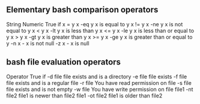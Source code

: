 ## Elementary bash comparison operators

String    Numeric    True if
x  = y    x -eq y    x is equal to y
x != y    x -ne y    x is not equal to y
x  < y    x -lt y    x is less than y
x <= y    x -le y    x is less than or equal to y
x  > y    x -gt y    x is greater than y
x >= y    x -ge y    x is greater than or equal to y
-n x         -       x is not null
-z x         -       x is null

## bash file evaluation operators

Operator             True if
-d file              file exists and is a directory
-e file              file exists 
-f file              file exists and is a regular file 
-r file              You have read permission on file 
-s file              file exists and is not empty
-w file              You have write permission on file
file1 -nt file2      file1 is newer than file2 
file1 -ot file2      file1 is older than file2

